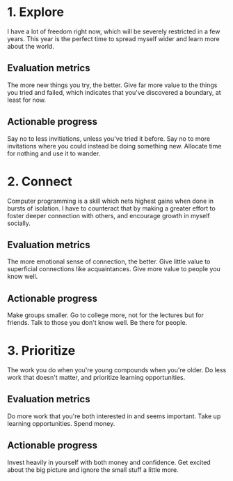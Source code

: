 # 1. Explore

I have a lot of freedom right now, which will be severely restricted in a few years. This year is the perfect time to spread myself wider and learn more about the world.

## Evaluation metrics

The more new things you try, the better. Give far more value to the things you tried and failed, which indicates that you've discovered a boundary, at least for now.

## Actionable progress

Say no to less invitiations, unless you've tried it before. Say no to more invitations where you could instead be doing something new. Allocate time for nothing and use it to wander.

# 2. Connect

Computer programming is a skill which nets highest gains when done in bursts of isolation. I have to counteract that by making a greater effort to foster deeper connection with others, and encourage growth in myself socially.

## Evaluation metrics

The more emotional sense of connection, the better. Give little value to superficial connections like acquaintances. Give more value to people you know well.

## Actionable progress

Make groups smaller. Go to college more, not for the lectures but for friends. Talk to those you don't know well. Be there for people.

# 3. Prioritize

The work you do when you're young compounds when you're older. Do less work that doesn't matter, and prioritize learning opportunities.

## Evaluation metrics

Do more work that you're both interested in and seems important. Take up learning opportunities. Spend money.

## Actionable progress

Invest heavily in yourself with both money and confidence. Get excited about the big picture and ignore the small stuff a little more.